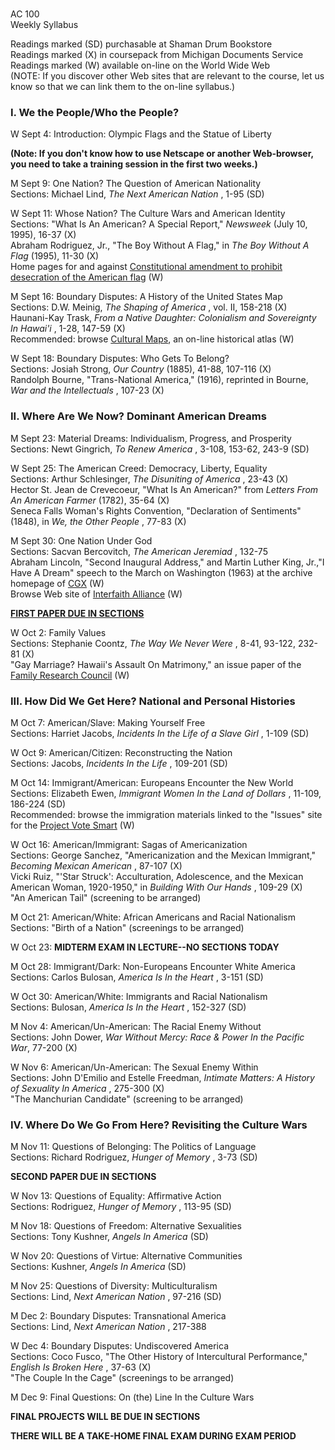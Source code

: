 #

AC 100  
Weekly Syllabus

Readings marked (SD) purchasable at Shaman Drum Bookstore  
Readings marked (X) in coursepack from Michigan Documents Service  
Readings marked (W) available on-line on the World Wide Web  
(NOTE: If you discover other Web sites that are relevant to the course, let us
know so that we can link them to the on-line syllabus.)

### I. We the People/Who the People?

W Sept 4: Introduction: Olympic Flags and the Statue of Liberty

**(Note: If you don't know how to use Netscape or another Web-browser, you
need to take a training session in the first two weeks.)**

M Sept 9: One Nation? The Question of American Nationality  
Sections: Michael Lind, _The Next American Nation_ , 1-95 (SD)

W Sept 11: Whose Nation? The Culture Wars and American Identity  
Sections: "What Is An American? A Special Report," _Newsweek_ (July 10, 1995),
16-37 (X)  
Abraham Rodriguez, Jr.,  "The Boy Without A Flag," in _The Boy Without A Flag_
(1995), 11-30 (X)  
Home pages for and against [Constitutional amendment to prohibit desecration
of the American flag](/amculture/burnflag.html) (W)

M Sept 16: Boundary Disputes: A History of the United States Map  
Sections: D.W. Meinig, _The Shaping of America_ , vol. II, 158-218 (X)  
Haunani-Kay Trask, _From a Native Daughter: Colonialism and Sovereignty In
Hawai'i_ , 1-28, 147-59 (X)  
Recommended: browse [Cultural
Maps](http://xroads.virginia.edu/~MAP/terr_hp.html), an on-line historical
atlas (W)

W Sept 18: Boundary Disputes: Who Gets To Belong?  
Sections: Josiah Strong, _Our Country_ (1885), 41-88, 107-116 (X)  
Randolph Bourne,  "Trans-National America," (1916), reprinted in Bourne, _War
and the Intellectuals_ , 107-23 (X)

### II. Where Are We Now? Dominant American Dreams

M Sept 23: Material Dreams: Individualism, Progress, and Prosperity  
Sections: Newt Gingrich, _To Renew America_ , 3-108, 153-62, 243-9 (SD)

W Sept 25: The American Creed: Democracy, Liberty, Equality  
Sections: Arthur Schlesinger, _The Disuniting of America_ , 23-43 (X)  
Hector St. Jean de Crevecoeur, "What Is An American?" from _Letters From An
American Farmer_ (1782), 35-64 (X)  
Seneca Falls Woman's Rights Convention,  "Declaration of Sentiments" (1848),
in _We, the Other People_ , 77-83 (X)

M Sept 30: One Nation Under God  
Sections: Sacvan Bercovitch, _The American Jeremiad_ , 132-75  
Abraham Lincoln, "Second Inaugural Address," and Martin Luther King, Jr.,"I
Have A Dream" speech to the March on Washington (1963) at the archive homepage
of [CGX](http://www.cgx.com/archive.html) (W)  
Browse Web site of [Interfaith Alliance](http://www.intr.net/tialliance/) (W)

**[FIRST PAPER DUE IN SECTIONS](firstpaper.html)**

W Oct 2: Family Values  
Sections: Stephanie Coontz, _The Way We Never Were_ , 8-41, 93-122, 232-81 (X)  
"Gay Marriage? Hawaii's Assault On Matrimony," an issue paper of the [Family
Research Council](http://www.townhall.com/townhall/FRC/) (W)

### III. How Did We Get Here? National and Personal Histories

M Oct 7: American/Slave: Making Yourself Free  
Sections: Harriet Jacobs, _Incidents In the Life of a Slave Girl_ , 1-109 (SD)

W Oct 9: American/Citizen: Reconstructing the Nation  
Sections: Jacobs, _Incidents In the Life_ , 109-201 (SD)

M Oct 14: Immigrant/American: Europeans Encounter the New World  
Sections: Elizabeth Ewen, _Immigrant Women In the Land of Dollars_ , 11-109,
186-224 (SD)  
Recommended: browse the immigration materials linked to the "Issues" site for
the [Project Vote Smart](http://www.vote-smart.org/) (W)

W Oct 16: American/Immigrant: Sagas of Americanization  
Sections: George Sanchez, "Americanization and the Mexican Immigrant,"
_Becoming Mexican American_ , 87-107 (X)  
Vicki Ruiz, "'Star Struck': Acculturation, Adolescence, and the Mexican
American Woman, 1920-1950," in _Building With Our Hands_ , 109-29 (X)  
"An American Tail" (screening to be arranged)

M Oct 21: American/White: African Americans and Racial Nationalism  
Sections: "Birth of a Nation" (screenings to be arranged)

W Oct 23: **MIDTERM EXAM IN LECTURE--NO SECTIONS TODAY**

M Oct 28: Immigrant/Dark: Non-Europeans Encounter White America  
Sections: Carlos Bulosan, _America Is In the Heart_ , 3-151 (SD)

W Oct 30: American/White: Immigrants and Racial Nationalism  
Sections: Bulosan, _America Is In the Heart_ , 152-327 (SD)

M Nov 4: American/Un-American: The Racial Enemy Without  
Sections: John Dower, _War Without Mercy: Race & Power In the Pacific War_,
77-200 (X)

W Nov 6: American/Un-American: The Sexual Enemy Within  
Sections: John D'Emilio and Estelle Freedman, _Intimate Matters: A History of
Sexuality In America_ , 275-300 (X)  
"The Manchurian Candidate" (screening to be arranged)

### IV. Where Do We Go From Here? Revisiting the Culture Wars

M Nov 11: Questions of Belonging: The Politics of Language  
Sections: Richard Rodriguez, _Hunger of Memory_ , 3-73 (SD)

**SECOND PAPER DUE IN SECTIONS**

W Nov 13: Questions of Equality: Affirmative Action  
Sections: Rodriguez, _Hunger of Memory_ , 113-95 (SD)

M Nov 18: Questions of Freedom: Alternative Sexualities  
Sections: Tony Kushner, _Angels In America_ (SD)

W Nov 20: Questions of Virtue: Alternative Communities  
Sections: Kushner, _Angels In America_ (SD)

M Nov 25: Questions of Diversity: Multiculturalism  
Sections: Lind, _Next American Nation_ , 97-216 (SD)

M Dec 2: Boundary Disputes: Transnational America  
Sections: Lind, _Next American Nation_ , 217-388

W Dec 4: Boundary Disputes: Undiscovered America  
Sections: Coco Fusco, "The Other History of Intercultural Performance,"
_English Is Broken Here_ , 37-63 (X)  
"The Couple In the Cage" (screenings to be arranged)

M Dec 9: Final Questions: On (the) Line In the Culture Wars

**FINAL PROJECTS WILL BE DUE IN SECTIONS**

**THERE WILL BE A TAKE-HOME FINAL EXAM DURING EXAM PERIOD**

